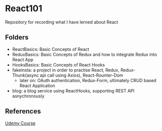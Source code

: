 # React101
Repository for recording what I have lerned about React

## Folders 
- ReactBasics: Basic Concepts of React 
- ReduxBasics: Basic Concepts of Redux and how to integrate Redux into React App
- HooksBasics: Basic Concepts of React Hooks
- fakeinsta: a project in order to practise React, Redux, Redux-Thunk(async api call using Axios), React-Rounter-Dom
	- later on: OAuth authentication, Redux-Form, ultimately CRUD based React Application
- blog: a blog service using ReactHooks, supporting REST API asnychronously

## References
[Udemy Course](https://www.udemy.com/course/react-redux/)
